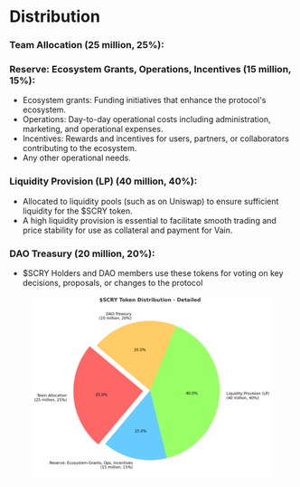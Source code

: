 # Distribution

### Team **Allocation (25 million, 25%)**:

### **Reserve: Eco**system **Grants, Operations, Incentives (15 million, 15%)**:

* Ecosystem grants: Funding initiatives that enhance the protocol's ecosystem.
* Operations: Day-to-day operational costs including administration, marketing, and operational expenses.
* Incentives: Rewards and incentives for users, partners, or collaborators contributing to the ecosystem.
* Any other operational needs.

### **Liquidity Provision (LP) (40 million, 40%)**:

* Allocated to liquidity pools (such as on Uniswap) to ensure sufficient liquidity for the $SCRY token.
* A high liquidity provision is essential to facilitate smooth trading and price stability for use as collateral and payment for Vain.

### **DAO Treasury (20 million, 20%)**:

* $SCRY Holders and DAO members use these tokens for voting on key decisions, proposals, or changes to the protocol

<figure><img src="../.gitbook/assets/0e3ec267-e13b-4478-88e1-5dbda07ee55b (7).png" alt=""><figcaption></figcaption></figure>
